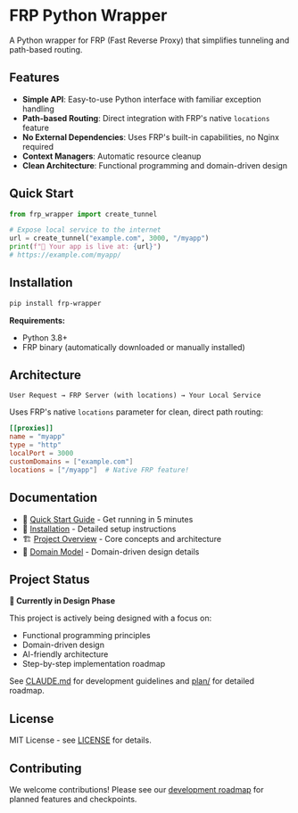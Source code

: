 # FRP Python Wrapper

A Python wrapper for FRP (Fast Reverse Proxy) that simplifies tunneling and path-based routing.

## Features

- **Simple API**: Easy-to-use Python interface with familiar exception handling
- **Path-based Routing**: Direct integration with FRP's native `locations` feature
- **No External Dependencies**: Uses FRP's built-in capabilities, no Nginx required
- **Context Managers**: Automatic resource cleanup
- **Clean Architecture**: Functional programming and domain-driven design

## Quick Start

```python
from frp_wrapper import create_tunnel

# Expose local service to the internet
url = create_tunnel("example.com", 3000, "/myapp")
print(f"🔗 Your app is live at: {url}")
# https://example.com/myapp/
```

## Installation

```bash
pip install frp-wrapper
```

**Requirements:**
- Python 3.8+
- FRP binary (automatically downloaded or manually installed)

## Architecture

```
User Request → FRP Server (with locations) → Your Local Service
```

Uses FRP's native `locations` parameter for clean, direct path routing:

```toml
[[proxies]]
name = "myapp"
type = "http"
localPort = 3000
customDomains = ["example.com"]
locations = ["/myapp"]  # Native FRP feature!
```

## Documentation

- 📖 [Quick Start Guide](docs/00-quickstart.md) - Get running in 5 minutes
- 🔧 [Installation](docs/01-installation.md) - Detailed setup instructions
- 🏗️ [Project Overview](docs/spec/00-overview.md) - Core concepts and architecture
- 🎯 [Domain Model](docs/architecture/domain-model.md) - Domain-driven design details

## Project Status

**🚧 Currently in Design Phase**

This project is actively being designed with a focus on:
- Functional programming principles
- Domain-driven design
- AI-friendly architecture
- Step-by-step implementation roadmap

See [CLAUDE.md](CLAUDE.md) for development guidelines and [plan/](plan/) for detailed roadmap.

## License

MIT License - see [LICENSE](LICENSE) for details.

## Contributing

We welcome contributions! Please see our [development roadmap](plan/) for planned features and checkpoints.

